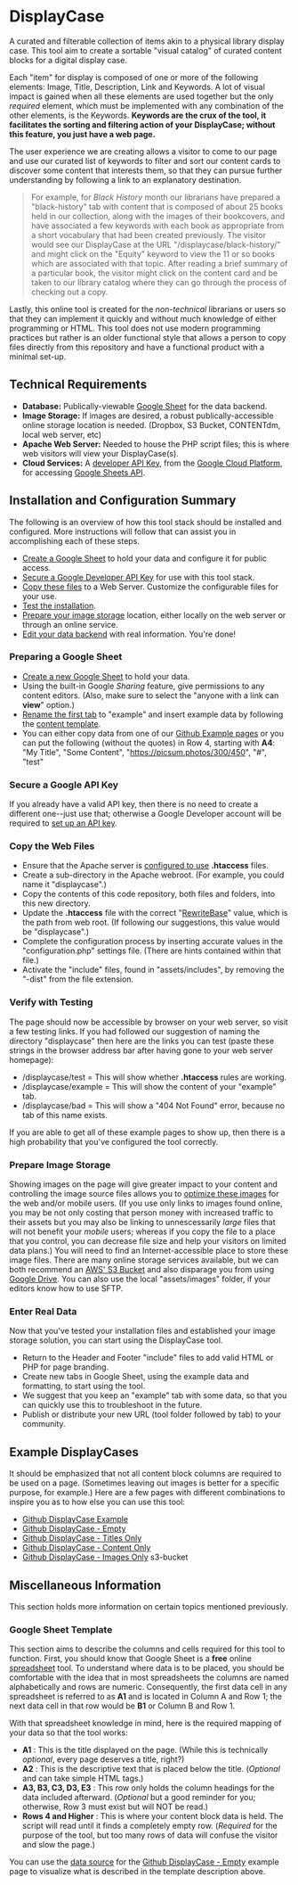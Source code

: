# DisplayCase 
A curated and filterable collection of items akin to a physical library display case. This tool aim to create a sortable "visual catalog" of curated content blocks for a digital display case. 

Each "item" for display is composed of one or more of the following elements: Image, Title, Description, Link and Keywords. A lot of visual impact is gained when all these elements are used together but the only _required_ element, which must be implemented with any combination of the other elements, is the Keywords. **Keywords are the crux of the tool, it facilitates the sorting and filtering action of your DisplayCase; without this feature, you just have a web page.**

The user experience we are creating allows a visitor to come to our page and use our curated list of keywords to filter and sort our content cards to discover some content that interests them, so that they can pursue further understanding by following a link to an explanatory destination.

> For example, for _Black History_ month our librarians have prepared a "black-history" tab with content that is composed of about 25 books held in our collection, along with the images of their bookcovers, and have associated a few keywords with each book as appropriate from a short vocabulary that had been created previously. The visitor would see our DisplayCase at the URL "/displaycase/black-history/" and might click on the "Equity" keyword to view the 11 or so books which are associated with that topic. After reading a brief summary of a particular book, the visitor might click on the content card and be taken to our library catalog where they can go through the process of checking out a copy.

Lastly, this online tool is created for the _non-technical_ librarians or users so that they can implement it quickly and without much knowledge of either programming or HTML. This tool does not use modern programming practices but rather is an older functional style that allows a person to copy files directly from this repository and have a functional product with a minimal set-up.

## Technical Requirements

 - <b>Database:</b> Publically-viewable [Google Sheet](https://www.google.com/sheets/about/) for the data backend.
 - <b>Image Storage:</b> If images are desired, a robust publically-accessible online storage location is needed. (Dropbox, S3 Bucket, CONTENTdm, local web server, etc)
 - <b>Apache Web Server:</b> Needed to house the PHP script files; this is where web visitors will view your DisplayCase(s).
 - <b>Cloud Services:</b> A [developer API Key](https://cloud.google.com/docs/authentication/api-keys), from the [Google Cloud Platform](https://cloud.google.com/), for accessing [Google Sheets API](https://developers.google.com/sheets/api/guides/concepts).

## Installation and Configuration Summary

The following is an overview of how this tool stack should be installed and configured. More instructions will follow that can assist you in accomplishing each of these steps.

- [Create a Google Sheet](#preparing-a-google-sheet) to hold your data and configure it for public access. 
- [Secure a Google Developer API Key](#secure-a-google-api-key) for use with this tool stack.
- [Copy these files](#copy-the-web-files) to a Web Server. Customize the configurable files for your use.
- [Test the installation](#verify-with-testing).
- [Prepare your image storage](#prepare-image-storage) location, either locally on the web server or through an online service.
- [Edit your data backend](#enter-real-data) with real information. You're done!

### Preparing a Google Sheet

- [Create a new Google Sheet](https://www.wikihow.com/Use-Google-Spreadsheets) to hold your data.
- Using the built-in Google _Sharing_ feature, give permissions to any content editors. (Also, make sure to select the "anyone with a link can **view**" option.)
- [Rename the first tab](https://edu.gcfglobal.org/en/googlespreadsheets/working-with-multiple-sheets/1/#) to "example" and insert example data by following the [content template](#google-sheet-template).
- You can either copy data from one of our [Github Example pages](#example-displaycases) or you can put the following (without the quotes) in Row 4, starting with **A4**: "My Title", "Some Content", "https://picsum.photos/300/450", "#", "test"

### Secure a Google API Key

If you already have a valid API key, then there is no need to create a different one--just use that; otherwise a
Google Developer account will be required to [set up an API key](https://support.google.com/googleapi/answer/6158862).

### Copy the Web Files

- Ensure that the Apache server is [configured to use](https://httpd.apache.org/docs/2.4/howto/htaccess.html) **.htaccess** files.
- Create a sub-directory in the Apache webroot. (For example, you could name it "displaycase".)
- Copy the contents of this code repository, both files and folders, into this new directory.
- Update the **.htaccess**  file with the correct "[RewriteBase](https://www.oreilly.com/library/view/apache-the-definitive/0596002033/re127.html)" value, which is the path from web root. (If following our suggestions, this value would be "displaycase".) 
- Complete the configuration process by inserting accurate values in the "configuration.php" settings file. (There are hints contained within that file.)
- Activate the "include" files, found in "assets/includes", by removing the "-dist" from the file extension.

### Verify with Testing

The page should now be accessible by browser on your web server, so visit a few testing links. If you had followed our suggestion of naming the directory "displaycase" then here are the links you can test (paste these strings in the browser address bar after having gone to your web server homepage):

- /displaycase/test = This will show whether **.htaccess** rules are working.
- /displaycase/example = This will show the content of your "example" tab.
- /displaycase/bad = This will show a "404 Not Found" error, because no tab of this name exists.

If you are able to get all of these example pages to show up, then there is a high probability that you've configured the tool correctly.

### Prepare Image Storage

Showing images on the page will give greater impact to your content and controlling the image source files allows you to [optimize these images](https://www.wpbeginner.com/beginners-guide/speed-wordpress-save-images-optimized-web/) for the web and/or mobile users. (If you use only links to images found online, you may be not only costing that person money with increased traffic to their assets but you may also be linking to unnescessarily _large_ files that will not benefit your _mobile_ users; whereas if you copy the file to a place that you control, you can decrease file size and help your visitors on limited data plans.) You will need to find an Internet-accessible place to store these image files. There are many online storage services available, but we can both recommend an [AWS' S3 Bucket](https://docs.aws.amazon.com/AmazonS3/latest/userguide/Welcome.html) and also disparage you from using [Google Drive](https://stackoverflow.com/questions/46874536/why-hosting-images-in-google-sites-from-google-drive-has-stopped-working). You can also use the local "assets/images" folder, if your editors know how to use SFTP.

### Enter Real Data

Now that you've tested your installation files and established your image storage solution, you can start using the DisplayCase tool.

- Return to the Header and Footer "include" files to add valid HTML or PHP for page branding.
- Create new tabs in Google Sheet, using the example data and formatting, to start using the tool.
- We suggest that you keep an "example" tab with some data, so that you can quickly use this to troubleshoot in the future.
- Publish or distribute your new URL (tool folder followed by tab) to your community.

## Example DisplayCases

It should be emphasized that not all content block columns are required to be used on a page. (Sometimes leaving out images is better for a specific purpose, for example.) Here are a few pages with different combinations to inspire you as to how else you can use this tool:

 - [Github DisplayCase Example](https://webapps.library.fresnostate.edu/github-example/displaycase/example)
 - [Github DisplayCase - Empty](https://webapps.library.fresnostate.edu/github-example/displaycase/empty)
 - [Github DisplayCase - Titles Only](https://webapps.library.fresnostate.edu/github-example/displaycase/title)
 - [Github DisplayCase - Content Only](https://webapps.library.fresnostate.edu/github-example/displaycase/content)
 - [Github DisplayCase - Images Only](https://webapps.library.fresnostate.edu/github-example/displaycase/image)
s3-bucket

## Miscellaneous Information

This section holds more information on certain topics mentioned previously.

### Google Sheet Template

This section aims to describe the columns and cells required for this tool to function. First, you should know that Google Sheet is a **free**
online [spreadsheet](https://www.computerhope.com/jargon/s/spreadsheet.htm) tool. To understand where data is to be placed, 
you should be comfortable with the idea that in most spreadsheets the columns are named alphabetically and rows are numeric. 
Consequently, the first data cell in any spreadsheet is referred to as **A1** and is located in Column A and Row 1; the next data cell
in that row would be **B1** or Column B and Row 1.

With that spreadsheet knowledge in mind, here is the required mapping of your data so that the tool works:

- **A1** : This is the title displayed on the page. (While this is technically _optional_, every page deserves a title, right?)
- **A2** : This is the descriptive text that is placed below the title. (_Optional_ and can take simple HTML tags.)
- **A3, B3, C3, D3, E3** : This row only holds the column headings for the data included afterward. (_Optional_ but a good reminder for you; otherwise, Row 3 must exist but will NOT be read.)
- **Rows 4 and Higher** : This is where your content block data is held. The script will read until it finds a completely empty row. (_Required_ for the purpose of the tool, but too many rows of data will confuse the visitor and slow the page.)

You can use the [data source](https://docs.google.com/spreadsheets/d/1ug0i6Nu__CL4saGZolusqlgjmEHJZ9FTsKaJRRLPOtc/view#gid=1871925662) for the  [Github DisplayCase - Empty](https://webapps.library.fresnostate.edu/github-example/displaycase/empty) example page to visualize what is described in the template description above. 
